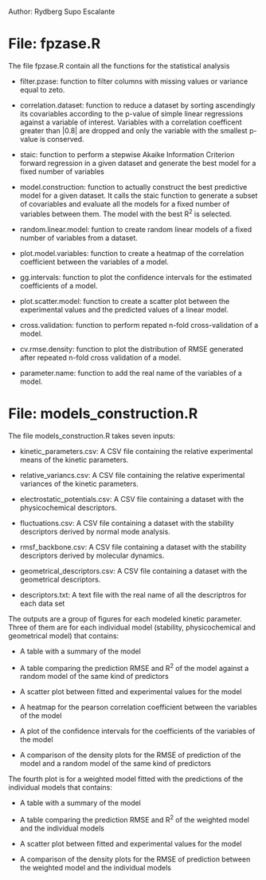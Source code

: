 
Author: Rydberg Supo Escalante

# File: fpzase.R 


The file fpzase.R contain all the functions for the statistical analysis

- filter.pzase: function to filter columns with missing values or variance equal to zeto.

- correlation.dataset: function to reduce a dataset by sorting ascendingly its covariables according to the p-value of simple linear regressions against a variable of interest. Variables with a correlation coefficent greater than |0.8| are dropped and only the variable with the smallest p-value is conserved.

- staic: function to perform a stepwise Akaike Information Criterion forward regression in a given dataset and generate the best model for a fixed number of variables

- model.construction: function to actually construct the best predictive model for a given dataset. It calls the staic function to generate a subset of covariables and evaluate all the models for a fixed number of variables between them. The model with the best R<sup>2</sup> is selected.

- random.linear.model: funtion to create random linear models of a fixed number of variables from a dataset.

- plot.model.variables: function to create a heatmap of the correlation coefficient between the variables of a model.

- gg.intervals: function to plot the confidence intervals for the estimated coefficients of a model.

- plot.scatter.model: function to create a scatter plot between the experimental values and the predicted values of a linear model.

- cross.validation: function to perform repated n-fold cross-validation of a model.

- cv.rmse.density: function to plot the distribution of RMSE generated after repeated n-fold cross validation of a model.

- parameter.name: function to add the real name of the variables of a model.


# File: models_construction.R


The file models_construction.R takes seven inputs:

- kinetic_parameters.csv: A CSV file containing the relative experimental means of the kinetic parameters.

- relative_variancs.csv: A CSV file containing the relative experimental variances of the kinetic parameters.

- electrostatic_potentials.csv: A CSV file containing a dataset with the physicochemical descriptors.

- fluctuations.csv: A CSV file containing a dataset with the stability descriptors derived by normal mode analysis.

- rmsf_backbone.csv: A CSV file containing a dataset with the stability descriptors derived by molecular dynamics.

- geometrical_descriptors.csv: A CSV file containing a dataset with the geometrical descriptors.

- descriptors.txt: A text file with the real name of all the descriptros for each data set

The outputs are a group of figures for each modeled kinetic parameter. Three of them are for each individual model (stability, physicochemical and geometrical model) that contains:

- A table with a summary of the model

- A table comparing the prediction RMSE and R<sup>2</sup> of the model against a random model of the same kind of predictors

- A scatter plot between fitted and experimental values for the model

- A heatmap for the pearson correlation coefficient between the variables of the model

- A plot of the confidence intervals for the coefficients of the variables of the model

- A comparison of the density plots for the RMSE of prediction of the model and a random model of the same kind of predictors

The fourth plot is for a weighted model fitted with the predictions of the individual models that contains:

- A table with a summary of the model

- A table comparing the prediction RMSE and R<sup>2</sup> of the weighted model and the individual models

- A scatter plot between fitted and experimental values for the model

- A comparison of the density plots for the RMSE of prediction between the weighted model and the individual models
